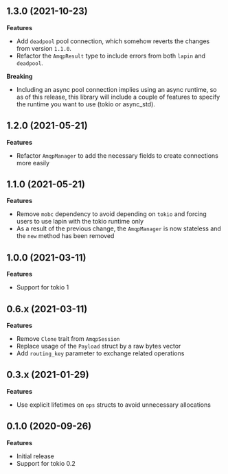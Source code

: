 ## 1.3.0 (2021-10-23)

**Features**

* Add `deadpool` pool connection, which somehow reverts the changes from version `1.1.0`.  
* Refactor the `AmqpResult` type to include errors from both `lapin` and `deadpool`.

**Breaking**

* Including an async pool connection implies using an async runtime, so as of this release, this library will include
a couple of features to specify the runtime you want to use (tokio or async_std).

## 1.2.0 (2021-05-21)

**Features**

* Refactor `AmqpManager` to add the necessary fields to create connections more easily

## 1.1.0 (2021-05-21)

**Features**

* Remove `mobc` dependency to avoid depending on `tokio` and forcing users to use lapin with the tokio runtime only
* As a result of the previous change, the `AmqpManager` is now stateless and the `new` method has been removed 

## 1.0.0 (2021-03-11)

**Features**

* Support for tokio 1

## 0.6.x (2021-03-11)

**Features**

* Remove `Clone` trait from `AmqpSession`
* Replace usage of the `Payload` struct by a raw bytes vector
* Add `routing_key` parameter to exchange related operations


## 0.3.x (2021-01-29)

**Features**

* Use explicit lifetimes on `ops` structs to avoid unnecessary allocations

## 0.1.0 (2020-09-26)

**Features**

* Initial release
* Support for tokio 0.2
